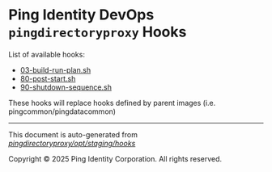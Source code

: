 
# Ping Identity DevOps `pingdirectoryproxy` Hooks
List of available hooks:
* [03-build-run-plan.sh](03-build-run-plan.sh.md)
* [80-post-start.sh](80-post-start.sh.md)
* [90-shutdown-sequence.sh](90-shutdown-sequence.sh.md)

These hooks will replace hooks defined by parent images (i.e. pingcommon/pingdatacommon)

---
This document is auto-generated from _[pingdirectoryproxy/opt/staging/hooks](https://github.com/pingidentity/pingidentity-docker-builds/blob/master/pingdirectoryproxy/opt/staging/hooks)_

Copyright © 2025 Ping Identity Corporation. All rights reserved.
